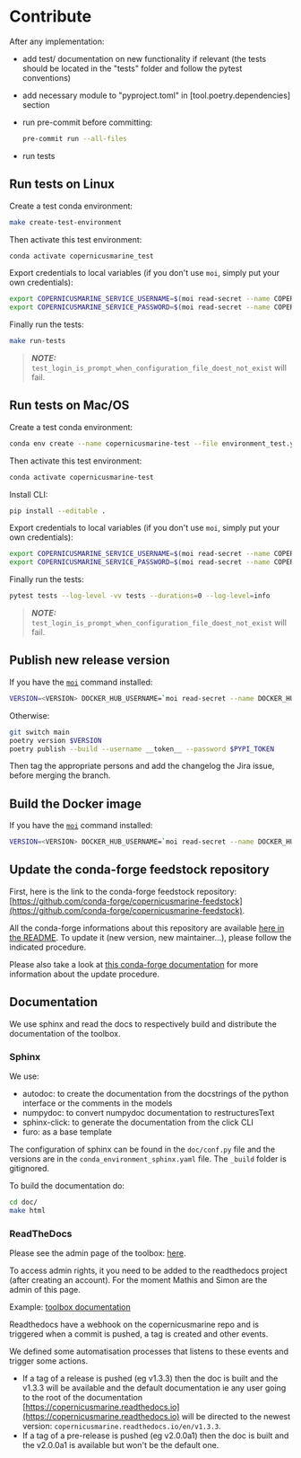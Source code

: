 # Contribute

After any implementation:

- add test/ documentation on new functionality if relevant
(the tests should be located in the "tests" folder and follow the pytest conventions)

- add necessary module to "pyproject.toml" in [tool.poetry.dependencies] section

- run pre-commit before committing:

    ``` sh
    pre-commit run --all-files
    ```

- run tests

## Run tests on Linux

Create a test conda environment:

```sh
make create-test-environment
```

Then activate this test environment:

```sh
conda activate copernicusmarine_test
```

Export credentials to local variables (if you don't use `moi`, simply put your own credentials):

```sh
export COPERNICUSMARINE_SERVICE_USERNAME=$(moi read-secret --name COPERNICUSMARINE_SERVICE_USERNAME)
export COPERNICUSMARINE_SERVICE_PASSWORD=$(moi read-secret --name COPERNICUSMARINE_SERVICE_PASSWORD)
```

Finally run the tests:

```sh
make run-tests
```

> **_NOTE:_**  `test_login_is_prompt_when_configuration_file_doest_not_exist`  will fail.

## Run tests on Mac/OS

Create a test conda environment:

```sh
conda env create --name copernicusmarine-test --file environment_test.yaml
```

Then activate this test environment:

```sh
conda activate copernicusmarine-test
```

Install CLI:

```sh
pip install --editable .
```

Export credentials to local variables (if you don't use `moi`, simply put your own credentials):

```sh
export COPERNICUSMARINE_SERVICE_USERNAME=$(moi read-secret --name COPERNICUSMARINE_SERVICE_USERNAME)
export COPERNICUSMARINE_SERVICE_PASSWORD=$(moi read-secret --name COPERNICUSMARINE_SERVICE_PASSWORD)
```

Finally run the tests:

```sh
pytest tests --log-level -vv tests --durations=0 --log-level=info
```

> **_NOTE:_**  `test_login_is_prompt_when_configuration_file_doest_not_exist`  will fail.

## Publish new release version

If you have the [`moi`](https://gitlab.mercator-ocean.fr/internal/shell-utils) command installed:

```sh
VERSION=<VERSION> DOCKER_HUB_USERNAME=`moi read-secret --name DOCKER_HUB_USERNAME` DOCKER_HUB_PUSH_TOKEN=`moi read-secret --name DOCKER_HUB_PUSH_TOKEN` PYPI_TOKEN=`moi read-secret --name PYPI_TOKEN` make release
```

Otherwise:

```sh
git switch main
poetry version $VERSION
poetry publish --build --username __token__ --password $PYPI_TOKEN
```

Then tag the appropriate persons and add the changelog the Jira issue, before merging the branch.

## Build the Docker image

If you have the [`moi`](https://gitlab.mercator-ocean.fr/internal/shell-utils) command installed:

```sh
VERSION=<VERSION> DOCKER_HUB_USERNAME=`moi read-secret --name DOCKER_HUB_USERNAME` DOCKER_HUB_PUSH_TOKEN=`moi read-secret --name DOCKER_HUB_PUSH_TOKEN` make build-and-publish-dockerhub-image
```

## Update the conda-forge feedstock repository

First, here is the link to the conda-forge feedstock repository: [https://github.com/conda-forge/copernicusmarine-feedstock](https://github.com/conda-forge/copernicusmarine-feedstock).

All the conda-forge informations about this repository are available [here in the README](https://github.com/orgs/conda-forge/teams/copernicusmarine). To update it (new version, new maintainer...), please follow the indicated procedure.

Please also take a look at [this conda-forge documentation](https://conda-forge.org/docs/maintainer/updating_pkgs/#example-workflow-for-updating-a-package) for more information about the update procedure.

## Documentation

We use sphinx and read the docs to respectively build and distribute the documentation of the toolbox.

### Sphinx

We use:

- autodoc: to create the documentation from the docstrings of the python interface or the comments in the models
- numpydoc: to convert numpydoc documentation to restructuresText
- sphinx-click: to generate the documentation from the click CLI
- furo: as a base template

The configuration of sphinx can be found in the `doc/conf.py` file and the versions are in the `conda_environment_sphinx.yaml` file. The `_build` folder is gitignored.

To build the documentation do:

```bash
cd doc/
make html
```

### ReadTheDocs

Please see the admin page of the toolbox: [here](https://readthedocs.org/projects/copernicusmarine/).

To access admin rights, it you need to be added to the readthedocs project (after creating an account). For the moment Mathis and Simon are the admin of this page.

Example: [toolbox documentation](https://copernicusmarine.readthedocs.io)

Readthedocs have a webhook on the copernicusmarine repo and is triggered when a commit is pushed, a tag is created and other events.

We defined some automatisation processes that listens to these events and trigger some actions.

- If a tag of a release is pushed (eg v1.3.3) then the doc is built and the v1.3.3 will be available and the default documentation ie any user going to the root of the documentation [https://copernicusmarine.readthedocs.io](https://copernicusmarine.readthedocs.io) will be directed to the newest version: `copernicusmarine.readthedocs.io/en/v1.3.3`.
- If a tag of a pre-release is pushed (eg v2.0.0a1) then the doc is built and the v2.0.0a1 is available but won't be the default one.
